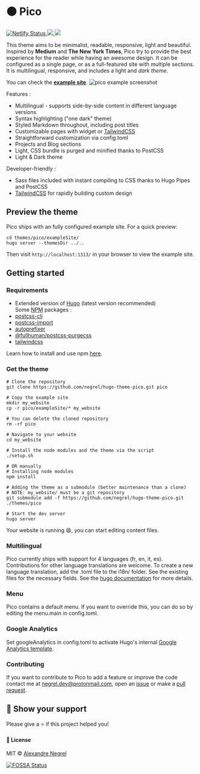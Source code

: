 # :black_circle: Pico
<p>
	<a href="https://app.netlify.com/sites/sponge-bob/deploys">
		<img alt="Netlify Status" src="https://api.netlify.com/api/v1/badges/934b7c29-32b9-4ed5-92e7-79cfba9a27b7/deploy-status">
	</a>
	<a href="https://github.com/negrel/ginger/raw/master/LICENSE">
		<img src="https://img.shields.io/badge/license-MIT-green">
	</a>
<a href="https://app.fossa.com/projects/git%2Bgithub.com%2Fnegrel%2Fhugo-theme-pico?ref=badge_shield" alt="FOSSA Status"><img src="https://app.fossa.com/api/projects/git%2Bgithub.com%2Fnegrel%2Fhugo-theme-pico.svg?type=shield"/></a>
</p>

This theme aims to be minimalist, readable, responsive, light and beautiful. Inspired by **Medium** and **The New York Times**, Pico try to provide the best experience for the reader while having an awesome design. It can be configured as a single page, or as a full-featured site with multiple sections. It is multilingual, responsive, and includes a light and *dark theme*.

You can check the [**example site**](https://sponge-bob.netlify.app/).
![pico example screenshot](https://github.com/negrel/hugo-theme-pico/raw/master/.github/banner.jpg)

Features :
- Multilingual - supports side-by-side content in different language versions
- Syntax highlighting ("one dark" theme)
- Styled Markdown throughout, including post titles
- Customizable pages with widget or [TailwindCSS](https://tailwindcss.com/)
- Straightforward customization via config.toml
- Projects and Blog sections
- Light, CSS bundle is purged and minified thanks to PostCSS
- Light & Dark theme

Developer-friendly :
- Sass files included with instant compiling to CSS thanks to Hugo Pipes and PostCSS
- [TailwindCSS](https://tailwindcss.com/) for rapidly building custom design

## Preview the theme
Pico ships with an fully configured example site. For a quick preview:

```
cd themes/pico/exampleSite/
hugo server --themesDir ../..
```

Then visit `http://localhost:1313/` in your browser to view the example site.

## Getting started

### Requirements
- Extended version of [Hugo](https://gohugo.io/getting-started/installing/) (latest version recommended)  
Some [NPM](https://npmjs.org) packages : 
- [postcss-cli](https://www.npmjs.com/package/postcss-cli)
- [postcss-import](https://www.npmjs.com/package/postcss-import)
- [autoprefixer](https://www.npmjs.com/package/autoprefixer)
- [@fullhuman/postcss-purgecss](https://www.npmjs.com/package/@fullhuman/postcss-purgecss)
- [tailwindcss](https://www.npmjs.com/package/tailwindcss)

Learn how to install and use npm [here](https://www.npmjs.com/get-npm).

### Get the theme

```
# Clone the repository
git clone https://github.com/negrel/hugo-theme-pico.git pico

# Copy the example site
mkdir my_website
cp -r pico/exampleSite/* my_website

# You can delete the cloned repository
rm -rf pico

# Navigate to your website
cd my_website

# Install the node modules and the theme via the script
./setup.sh

# OR manually
# Installing node modules
npm install

# Adding the theme as a submodule (better maintenance than a clone)
# NOTE: my_website/ must be a git repository
git submodule add -f https://github.com/negrel/hugo-theme-pico.git ./themes/pico

# Start the dev server
hugo server
```

Your website is running :smile:, you can start editing content files.

### Multilingual
Pico currently ships with support for 4 languages (fr, en, it, es). Contributions for other language translations are welcome.
To create a new language translation, add the .toml file to the i18n/ folder. See the existing files for the necessary fields.
See the [hugo documentation](https://gohugo.io/content-management/multilingual/) for more details.

### Menu
Pico contains a default menu. If you want to override this, you can do so by editing the menu.main in config.toml.

### Google Analytics
Set googleAnalytics in config.toml to activate Hugo's internal [Google Analytics template](https://gohugo.io/templates/internal/#google-analytics).

### Contributing
If you want to contribute to Pico to add a feature or improve the code contact me at [negrel.dev@protonmail.com](mailto:negrel.dev@protonmail.com), open an [issue](https://github.com/negrel/pico-hugo-theme/issues) or make a [pull request](https://github.com/negrel/pico-hugo-theme/pulls).

## :stars: Show your support
Please give a :star: if this project helped you!

#### :scroll: License
MIT © [Alexandre Negrel](https://www.negrel.dev)


[![FOSSA Status](https://app.fossa.com/api/projects/git%2Bgithub.com%2Fnegrel%2Fhugo-theme-pico.svg?type=large)](https://app.fossa.com/projects/git%2Bgithub.com%2Fnegrel%2Fhugo-theme-pico?ref=badge_large)